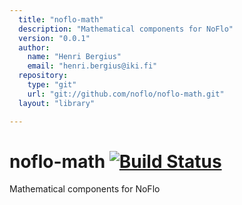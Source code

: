 ```yaml
---
  title: "noflo-math"
  description: "Mathematical components for NoFlo"
  version: "0.0.1"
  author: 
    name: "Henri Bergius"
    email: "henri.bergius@iki.fi"
  repository: 
    type: "git"
    url: "git://github.com/noflo/noflo-math.git"
  layout: "library"

---
```

# noflo-math [![Build Status](https://secure.travis-ci.org/noflo/noflo-math.png?branch=master)](http://travis-ci.org/noflo/noflo-math)

Mathematical components for NoFlo
